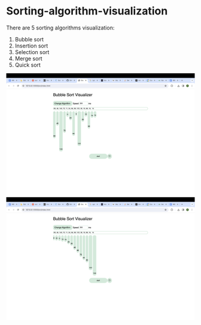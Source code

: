 # Sorting-algorithm-visualization

There are 5 sorting algorithms visualization:
1. Bubble sort
2. Insertion sort
3. Selection sort
4. Merge sort
5. Quick sort

![Image-1](https://github.com/DmitriiGoro/Sorting-algorithm-visualization/blob/main/src/assets/images/%D0%A1%D0%BD%D0%B8%D0%BC%D0%BE%D0%BA%20%D1%8D%D0%BA%D1%80%D0%B0%D0%BD%D0%B0%202024-02-24%20%D0%B2%2022.18.07.png)
![Image-2](https://github.com/DmitriiGoro/Sorting-algorithm-visualization/blob/main/src/assets/images/%D0%A1%D0%BD%D0%B8%D0%BC%D0%BE%D0%BA%20%D1%8D%D0%BA%D1%80%D0%B0%D0%BD%D0%B0%202024-02-24%20%D0%B2%2022.18.28.png)
